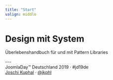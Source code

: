 ```yaml
---
title: "Start"
valign: middle
---
```

# Design mit System
<p class="tagline">Überlebenshandbuch für und mit Pattern Libraries</p>
---
<div class="p-author h-card">
JoomlaDay™ Deutschland 2019 · #jd19de<br/>
<a href="https://jkphl.is" target="_blank" rel="me"><span class="p-given-name">Joschi</span> <span class="p-family-name">Kuphal</span></a> · <a href="https://twitter.com/jkphl" rel="me" target="_blank">@jkphl</a>
</div>
